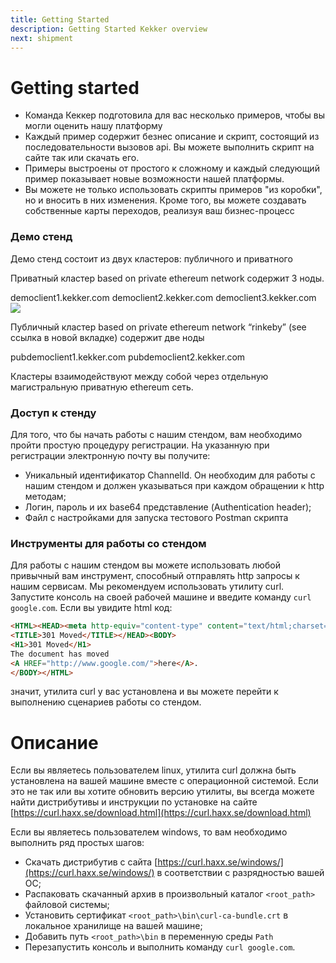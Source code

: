 ```yaml
---
title: Getting Started
description: Getting Started Kekker overview
next: shipment
---
```


# Getting started

*  Команда Кеккер подготовила для вас несколько примеров,
чтобы вы могли оценить нашу платформу
*  Каждый пример содержит безнес описание и скрипт, состоящий из последовательности
вызовов api. Вы можете выполнить скрипт на сайте так или скачать его.
*  Примеры выстроены от простого к сложному и каждый следующий пример показывает
новые возможности нашей платформы.
*  Вы можете не только использовать скрипты примеров "из коробки", но 
и вносить в них изменения. Кроме того, вы можете создавать собственные карты переходов, реализуя ваш бизнес-процесс 

### Демо стенд

Демо стенд состоит из двух кластеров: публичного и приватного

Приватный кластер based on private ethereum network содержит 3 ноды.

democlient1.kekker.com
democlient2.kekker.com
democlient3.kekker.com
![](https://lh6.googleusercontent.com/dPJFHMSUSl-6EMBplN0oFG0nBDXeKqLCj37LeqCPx5iXBfZ_4JeoT-CiU3sbXXnfBo9xh-Dj2BrgiFqX72HQ7SmB8omD9yKJzGkyMjpsuLirrqQZdwcPJWSif1SeJMlVQ_2D4cKj)

Публичный кластер based on private ethereum network “rinkeby” (see ссылка в новой вкладке) содержит две ноды

pubdemoclient1.kekker.com
pubdemoclient2.kekker.com

Кластеры взаимодействуют между собой через отдельную магистральную приватную ethereum сеть.

### Доступ к стенду

Для того, что бы начать работы с нашим стендом, вам необходимо пройти простую процедуру регистрации. На указанную при регистрации электронную почту вы получите:

*  Уникальный идентификатор ChannelId. Он необходим для работы с нашим стендом и должен указываться при каждом обращении к http методам;
* Логин, пароль и их base64 представление (Authentication header);
* Файл с настройками для запуска тестового Postman скрипта

### Инструменты для работы со стендом

Для работы с нашим стендом вы можете использовать любой привычный вам инструмент, способный отправлять http запросы к нашим сервисам. Мы рекомендуем использовать утилиту curl. Запустите консоль на своей рабочей машине и введите команду `curl google.com`. Если вы увидите html код:

```html
<HTML><HEAD><meta http-equiv="content-type" content="text/html;charset=utf-8">
<TITLE>301 Moved</TITLE></HEAD><BODY>
<H1>301 Moved</H1>
The document has moved
<A HREF="http://www.google.com/">here</A>.
</BODY></HTML>
```
значит, утилита curl у вас установлена и вы можете перейти к выполнению сценариев работы со стендом.

Описание
=======
Если вы являетесь пользователем linux, утилита curl должна быть установлена на вашей машине вместе с операционной системой. Если это не так или вы хотите обновить версию утилиты, вы всегда можете найти дистрибутивы и инструкции по установке на сайте [https://curl.haxx.se/download.html](https://curl.haxx.se/download.html)

Если вы являетесь пользователем windows, то вам необходимо выполнить ряд простых шагов: 

* Скачать дистрибутив с сайта [https://curl.haxx.se/windows/](https://curl.haxx.se/windows/) в соответствии с разрядностью вашей ОС;
* Распаковать скачанный архив в произвольный каталог `<root_path>`  файловой системы;
* Установить сертификат `<root_path>\bin\curl-ca-bundle.crt` в локальное хранилище на вашей машине;
* Добавить путь `<root_path>\bin` в переменную среды `Path`
* Перезапустить консоль и выполнить команду `curl google.com`.

